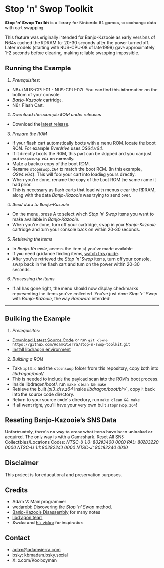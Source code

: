 # Stop 'n' Swop Toolkit

**Stop 'n' Swop Toolkit** is a library for Nintendo 64 games, to exchange data with cart swapping. 

This feature was originally intended for Banjo-Kazooie as early versions of N64s cached the RDRAM for 20-30 seconds after the power turned off. Later models (starting with NUS-CPU-08 of late 1999) gave approximately 1-2 seconds before clearing, making reliable swapping impossible. 

## Running the Example

1. *Prerequisites*:
 - N64 (NUS-CPU-01 - NUS-CPU-07). You can find this information on the bottom of your console.
 - *Banjo-Kazooie* cartridge.
 - N64 Flash Cart.
 
2. *Download the example ROM under releases*
 - Download the [latest release](https://github.com/AdamRVierra/stop-n-swop-toolkit/releases).  

3. *Prepare the ROM* 
 - If your flash cart automatically boots with a menu ROM, locate the boot ROM. For example *Everdrive* uses *OS64.v64*.
  - If it directly boots the ROM, this part can be skipped and you can just put `stopnswop.z64` on normally.
 - Make a backup copy of the boot ROM.
 - Rename `stopnswop.z64` to match the boot ROM. (In this example, *OS64.v64*). This will fool your cart into loading yours directly. 
 - When you're done, rename the copy of the boot ROM the same name it had prior.
 - This is necessary as flash carts that load with menus clear the RDRAM, along with the data *Banjo-Kazooie* was trying to send over.
 
4. *Send data to Banjo-Kazooie*
 - On the menu, press A to select which *Stop 'n' Swop* items you want to make available in *Banjo-Kazooie*.
 - When you're done, turn off your cartridge, swap in your *Banjo-Kazooie* cartridge and turn your console back on within 20-30 seconds. 
 
5. *Retrieving the items*
 - In *Banjo-Kazooie*, access the item(s) you've made available.
  - If you need guidance finding items, [watch this guide](https://www.youtube.com/watch?v=KkUPuP6LZog).  
 - After you've retrieved the *Stop 'n' Swop* items, turn off your console, swap back in the flash cart and turn on the power within 20-30 seconds.
 
6. *Processing the items*
 - If all has gone right, the menu should now display checkmarks representing the items you've collected. You've just done *Stop 'n' Swop* with *Banjo-Kazooie*, the way *Rareware* intended!
 
---
 
## Building the Example
1. *Prerequisites*:
 - [Download Latest Source Code](https://github.com/AdamRVierra/stop-n-swop-toolkit/releases/) or run ```git clone https://github.com/AdamRVierra/stop-n-swop-toolkit.git ```
 - [Install libdragon environment](https://github.com/DragonMinded/libdragon/wiki/Installing-libdragon) 
 
2. *Building a ROM*
 - Take `ipl3.c` and the `stopnswop` folder from this repository, copy both into *libdragon/boot/*
  - This is needed to include the payload scan into the ROM's boot process.
 - Inside libdragon/boot/, run `make clean && make`
 - Retrieve the built *ipl3_dev.z64* inside *libdragon/boot/bin/* , copy it back into the source code directory.
 - Return to your source code's directory, run `make clean && make`
 - If all went right, you'll have your very own built `stopnswop.z64`!

## Reseting Banjo-Kazooie's SNS Data
Unfortnuately, there's no way to erase what items have been unlocked or acquired. The only way is with a Gameshark.
Reset All SNS Collectibles/Locations Codes:
*NTSC-U 1.0: 80283400 0000*
*PAL:        80283220 0000*
*NTSC-U 1.1: 80282240 0000*
*NTSC-J:     80282240 0000*

## Disclaimer
This project is for educational and preservation purposes.
  
## Credits
 - Adam V: Main programmer
 - wedarobi: Discovering the *Stop 'n' Swop* method.
 - [Banjo-Kazooie Disassembly](https://github.com/n64decomp/banjo-kazooie) for many notes
 - [libdragon team](https://github.com/DragonMinded/libdragon)
 - Swako and [his video](https://www.youtube.com/watch?v=sHQbswTkEjQ) for inspiration

## Contact
 - adam@adamvierra.com
 - bsky: kbmadam.bsky.social
 - X: x.com/Koolboyman



